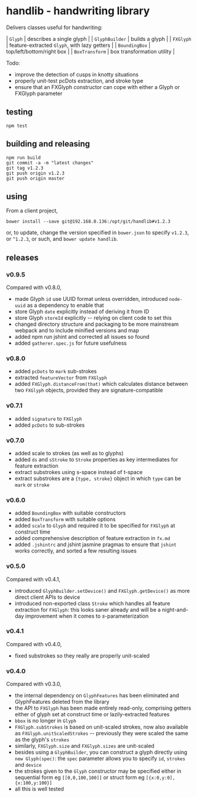 # handlib - handwriting library

Delivers classes useful for handwriting:

| `Glyph` | describes a single glyph |
| `GlyphBuilder` | builds a glyph |
| `FXGlyph` | feature-extracted `Glyph`, with lazy getters |
| `BoundingBox` | top/left/bottom/right box |
| `BoxTransform` | box transformation utility |

Todo:

* improve the detection of cusps in knotty situations
* properly unit-test pcDots extraction, and stroke type
* ensure that an FXGlyph constructor can cope with either a Glyph or FXGlyph parameter

## testing

```shell
npm test
```

## building and releasing

```shell
npm run build
git commit -a -m "latest changes"
git tag v1.2.3
git push origin v1.2.3
git push origin master
```

## using

From a client project,

```shell
bower install --save git@192.168.0.136:/opt/git/handlib#v1.2.3
```

or, to update, change the version specified in `bower.json` to specify `v1.2.3`, or `^1.2.3`, or such,
and `bower update handlib`.

## releases

### v0.9.5

Compared with v0.8.0,

* made Glyph `id` use UUID format unless overridden, introduced `node-uuid` as a dependency to enable that
* store Glyph `date` explicitly instead of deriving it from ID
* store Glyph `storeId` explicitly -- relying on client code to set this
* changed directory structure and packaging to be more mainstream webpack and to include minified versions and map
* added npm run jshint and corrected all issues so found
* added `gatherer.spec.js` for future usefulness

### v0.8.0

* added `pcDots` to `mark` sub-strokes
* extracted `featureVector` from `FXGlyph`
* added `FXGlyph.distanceFrom(that)` which calculates distance between two `FXGlyph` objects,
  provided they are signature-compatible

### v0.7.1

* added `signature` to `FXGlyph`
* added `pcDots` to sub-strokes

### v0.7.0

* added scale to strokes (as well as to glyphs)
* added `ds` and `sStroke` to `Stroke` properties as key intermediates for feature extraction
* extract substrokes using s-space instead of t-space
* extract substrokes are a `{type, stroke}` object in which `type` can be `mark` or `stroke`

### v0.6.0

* added `BoundingBox` with suitable constructors
* added `BoxTransform` with suitable options
* added `scale` to `Glyph` and required it to be specified for `FXGlyph` at construct time
* added comprehensive description of feature extraction in `fx.md`
* added `.jshintrc` and jshint jasmine pragmas to ensure that `jshint` works correctly,
  and sorted a few resulting issues

### v0.5.0

Compared with v0.4.1,

* introduced `GlyphBuilder.setDevice()` and `FXGlyph.getDevice()` as more direct client APIs to device
* introduced non-exported class `Stroke` which handles all feature extraction for `FXGlyph`:
  this looks saner already and will be a night-and-day improvement when it comes to $s$-parameterization

### v0.4.1

Compared with v0.4.0,

* fixed substrokes so they really are properly unit-scaled

### v0.4.0

Compared with v0.3.0,

* the internal dependency on `GlyphFeatures` has been eliminated and GlyphFeatures deleted from the library
* the API to `FXGlyph` has been made entirely read-only, comprising getters either of glyph set at construct time or lazily-extracted features
* `bbox` is no longer in `Glyph`
* `FXGlyph.subStrokes` is based on unit-scaled strokes, now also available as `FXGlyph.unitScaledStrokes` -- previously they were scaled the same as
  the glyph's `strokes`
* similarly, `FXGlyph.size` and `FXGlyph.sizes` are unit-scaled
* besides using a `GlyphBuilder`, you can construct a glyph directly using `new Glyph(spec)`: the `spec` parameter allows you to specify `id`, `strokes` and `device`
* the strokes given to the `Glyph` constructor may be specified either in sequential form eg `[[0,0,100,100]]` or struct form eg `[{x:0,y:0],{x:100,y:100}]`
* all this is well tested
